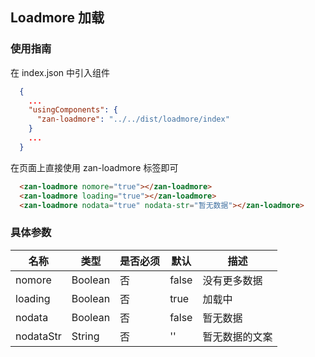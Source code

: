 ## Loadmore 加载

### 使用指南
在 index.json 中引入组件
```json
  {
    ...
    "usingComponents": {
      "zan-loadmore": "../../dist/loadmore/index"
    }
    ...
  }
```

在页面上直接使用 zan-loadmore 标签即可
```html
  <zan-loadmore nomore="true"></zan-loadmore>
  <zan-loadmore loading="true"></zan-loadmore>
  <zan-loadmore nodata="true" nodata-str="暂无数据"></zan-loadmore>
```

### 具体参数
| 名称    | 类型            | 是否必须 | 默认  | 描述              |
| ------- | --------------- | -------- | ----- | ----------------- |
| nomore  | Boolean | 否       | false | 没有更多数据 |
| loading | Boolean | 否       | true | 加载中 |
| nodata  | Boolean | 否       | false | 暂无数据  |
| nodataStr | String | 否       | '' |  暂无数据的文案  |
